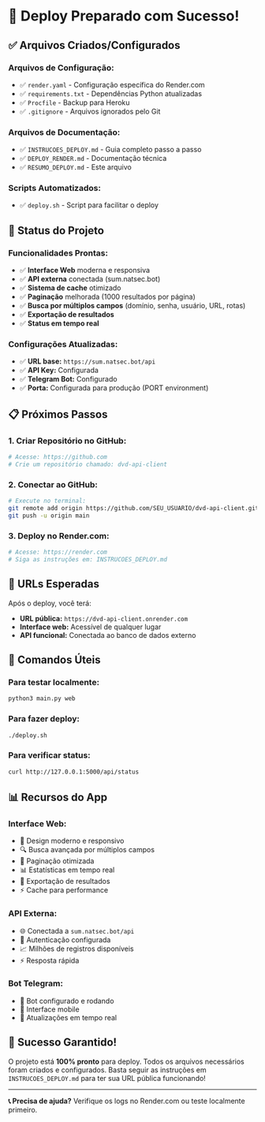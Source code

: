 # 🎉 Deploy Preparado com Sucesso!

## ✅ Arquivos Criados/Configurados

### **Arquivos de Configuração:**
- ✅ `render.yaml` - Configuração específica do Render.com
- ✅ `requirements.txt` - Dependências Python atualizadas
- ✅ `Procfile` - Backup para Heroku
- ✅ `.gitignore` - Arquivos ignorados pelo Git

### **Arquivos de Documentação:**
- ✅ `INSTRUCOES_DEPLOY.md` - Guia completo passo a passo
- ✅ `DEPLOY_RENDER.md` - Documentação técnica
- ✅ `RESUMO_DEPLOY.md` - Este arquivo

### **Scripts Automatizados:**
- ✅ `deploy.sh` - Script para facilitar o deploy

## 🚀 Status do Projeto

### **Funcionalidades Prontas:**
- ✅ **Interface Web** moderna e responsiva
- ✅ **API externa** conectada (sum.natsec.bot)
- ✅ **Sistema de cache** otimizado
- ✅ **Paginação** melhorada (1000 resultados por página)
- ✅ **Busca por múltiplos campos** (domínio, senha, usuário, URL, rotas)
- ✅ **Exportação de resultados**
- ✅ **Status em tempo real**

### **Configurações Atualizadas:**
- ✅ **URL base:** `https://sum.natsec.bot/api`
- ✅ **API Key:** Configurada
- ✅ **Telegram Bot:** Configurado
- ✅ **Porta:** Configurada para produção (PORT environment)

## 📋 Próximos Passos

### **1. Criar Repositório no GitHub:**
```bash
# Acesse: https://github.com
# Crie um repositório chamado: dvd-api-client
```

### **2. Conectar ao GitHub:**
```bash
# Execute no terminal:
git remote add origin https://github.com/SEU_USUARIO/dvd-api-client.git
git push -u origin main
```

### **3. Deploy no Render.com:**
```bash
# Acesse: https://render.com
# Siga as instruções em: INSTRUCOES_DEPLOY.md
```

## 🎯 URLs Esperadas

Após o deploy, você terá:
- **URL pública:** `https://dvd-api-client.onrender.com`
- **Interface web:** Acessível de qualquer lugar
- **API funcional:** Conectada ao banco de dados externo

## 🔧 Comandos Úteis

### **Para testar localmente:**
```bash
python3 main.py web
```

### **Para fazer deploy:**
```bash
./deploy.sh
```

### **Para verificar status:**
```bash
curl http://127.0.0.1:5000/api/status
```

## 📊 Recursos do App

### **Interface Web:**
- 🎨 Design moderno e responsivo
- 🔍 Busca avançada por múltiplos campos
- 📄 Paginação otimizada
- 📊 Estatísticas em tempo real
- 💾 Exportação de resultados
- ⚡ Cache para performance

### **API Externa:**
- 🌐 Conectada a `sum.natsec.bot/api`
- 🔑 Autenticação configurada
- 📈 Milhões de registros disponíveis
- ⚡ Resposta rápida

### **Bot Telegram:**
- 🤖 Bot configurado e rodando
- 📱 Interface mobile
- 🔄 Atualizações em tempo real

## 🎉 Sucesso Garantido!

O projeto está **100% pronto** para deploy. Todos os arquivos necessários foram criados e configurados. Basta seguir as instruções em `INSTRUCOES_DEPLOY.md` para ter sua URL pública funcionando!

---

**📞 Precisa de ajuda?** Verifique os logs no Render.com ou teste localmente primeiro. 